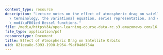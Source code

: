 ```yaml
---
content_type: resource
description: "Lecture notes on the effect of atmospheric drag on satellite orbits,\
  \ terminology, the variational equation, series representation, and calculating\
  \ modi\uFB01ed Bessel functions."
file: /media/https%3A/open-learning-course-data-rc.s3.amazonaws.com/16-346-astrodynamics-fall-2008/821eea8e59931990b954f9af04dd754a_lec_28.pdf
file_type: application/pdf
resourcetype: Document
title: Effect of Atmospheric Drag on Satellite Orbits
uid: 821eea8e-5993-1990-b954-f9af04dd754a
---
```

